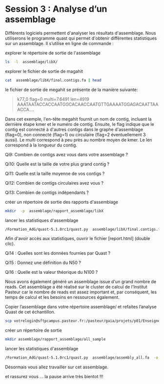 # Session 3 : Analyse d’un assemblage

Différents logiciels permettent d'analyser les résultats d'assemblage. Nous utiliserons le programme quast qui permet d'obtenir différentes statistiques sur un assemblage. Il s’utilise en ligne de commande :

explorer le répertoire de sortie de l'assemblage

```sh
ls  -l  assemblage/libX/
```


explorer le fichier de sortie de magahit

```sh
cat  assemblage/libX/final.contigs.fa | head
```

le fichier de sortie de megahit se présente de la manière suivante:

>k77_0 flag=0 multi=7.6491 len=4919
AAATAATACCACCAATGGCACAACCAATGTTGAAAATGGAGACAATTAAACCA....

Dans cet exemple, l'en-tête megahit fournit un nom de contig, incluant la dernière étape kmer et le numéro de contig. Ensuite, le flag indique que le contig est connecté à d'autres contigs dans le graphe d'assemblage (flag=0), non connecté (flag=1) ou circulaire (flag=2 éventuellement 3 aussi). Le multi correspond à peu près au nombre moyen de kmer. Le len correspond à la longueur du contig.

Qi9: Combien de contigs avez vous dans votre assemblage ?

Qi10: Quelle est la taille de votre plus grand contig ?

Qi11: Quelle est la taille moyenne de vos contigs ?

Qi12: Combien de contigs circulaires avez vous ?

Qi13: Combien de contigs indépendants ?

créer un répertoire de sortie des rapports d'assemblage

```sh
mkdir  -p  assemblage/rapport_assemblage/libX
```

lancer les statistiques d'assemblage

```sh
/Formation_AdG/quast-5.1.0rc1/quast.py  assemblage/libX/final.contigs.fa  -o  assemblage/rapport_assemblage/libX/  >  log_files/quast_libX.log  2>&1 
```

Afin d'avoir accès aux statistiques, ouvrir le fichier [report.html] (double clic).

Qi14 : Quelles sont les données fournies par Quast ?

Qi15 : Donnez une définition du N50 ?

Qi16 : Quelle est la valeur théorique du N100 ?

Nous avons également généré un assemblage issue d'un grand nombre de reads. Cet assemblage a été réalisé sur le cluster de calcul de l'Institut Pasteur car le nombre de reads est assez important et, par conséquent, les temps de calcul et les besoins en ressources également.

Copier l’assemblage dans votre répertoire assemblage/ et refaites l’analyse Quast de cet échantillon.

```sh
scp votrelogin@sftpcampus.pasteur.fr:/pasteur/gaia/projets/p01/Enseignements/GAIA_ENSEIGNEMENTS/ANALYSE_DES_GENOMES_2021-2022/TP_Meta3C/assembly/assembly_all.fa assemblage/ 
``` 

créer un répertoire de sortie 
```sh
mkdir assemblage/rapport_assemblage/all_sample
```

lancer les statistiques d'assemblage
```sh
/Formation_AdG/quast-5.1.0rc1/quast.py  assemblage/assembly_all.fa  -o  assemblage/rapport_assemblage/all_sample  >  log_files/quast_all.log  2>&1
```

Désormais vous allez travailler sur cet assemblage.

et rassurez vous ... la pause arrive très bientot !!!
